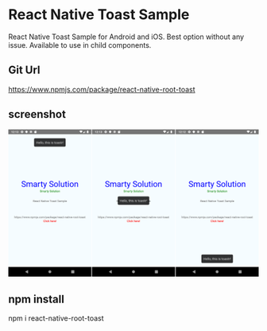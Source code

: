 # React Native Toast Sample

React Native Toast Sample for Android and iOS. Best option without any issue.
Available to use in child components.

## Git Url

https://www.npmjs.com/package/react-native-root-toast

## screenshot

<a href=""><img src="./screenshots.png" title="FVCproductions" alt="FVCproductions"></a>

## npm install

npm i react-native-root-toast